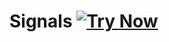 # Signals [![Try Now](http://img.shields.io/badge/try-now-green.svg)](http://novnc.com/?autoconnect=true&host=localhost&port=5900&password=1234&path=)
